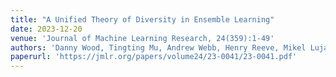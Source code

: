 ```yaml
---
title: "A Unified Theory of Diversity in Ensemble Learning"
date: 2023-12-20
venue: 'Journal of Machine Learning Research, 24(359):1-49'
authors: 'Danny Wood, Tingting Mu, Andrew Webb, Henry Reeve, Mikel Lujan, Gavin Brown'
paperurl: 'https://jmlr.org/papers/volume24/23-0041/23-0041.pdf'
---
```

